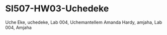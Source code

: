 # SI507-HW03-Uchedeke
Uche Eke, uchedeke, Lab 004, Uchemantellem
Amanda Hardy, amjaha, Lab 004, Amjaha
